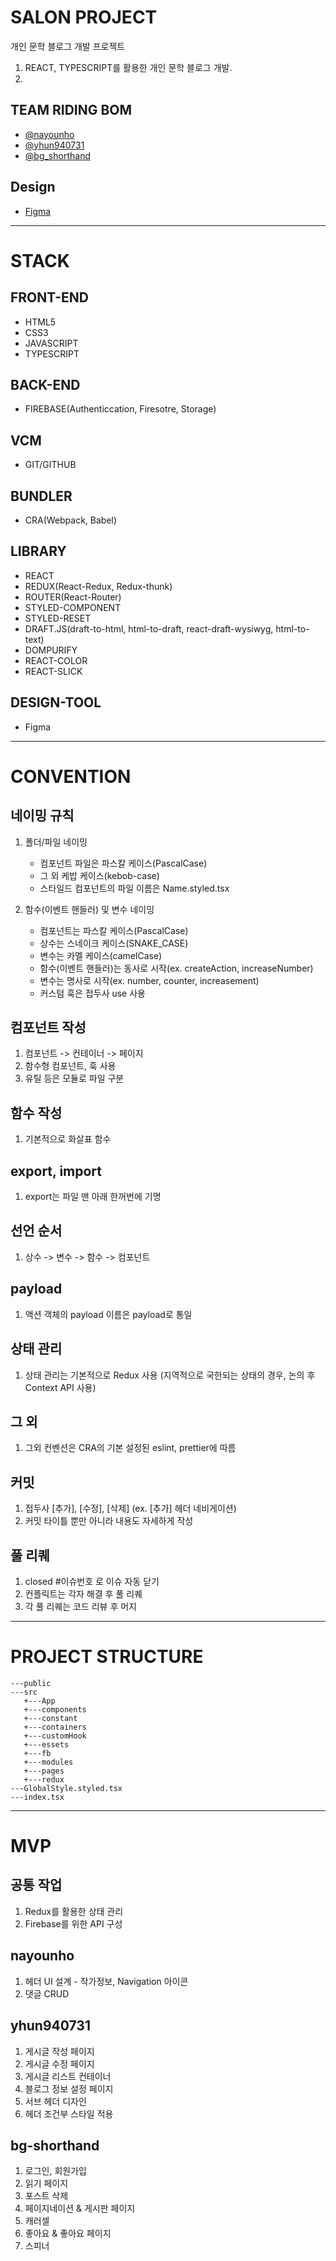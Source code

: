 # SALON PROJECT

개인 문학 블로그 개발 프로젝트

1. REACT, TYPESCRIPT를 활용한 개인 문학 블로그 개발.
2.

## TEAM RIDING BOM

- [@nayounho](https://github.com/nayounho)
- [@yhun940731](https://github.com/yhun940731)
- [@bg_shorthand](https://github.com/bg_shorthand)


## Design
- [Figma](https://www.figma.com/file/7EPhST0Bh7yQenQAg3QZe7/salon?node-id=6%3A314)
---

# STACK

## FRONT-END

- HTML5
- CSS3
- JAVASCRIPT
- TYPESCRIPT

## BACK-END

- FIREBASE(Authenticcation, Firesotre, Storage)

## VCM

- GIT/GITHUB

## BUNDLER

- CRA(Webpack, Babel)

## LIBRARY

- REACT
- REDUX(React-Redux, Redux-thunk)
- ROUTER(React-Router)
- STYLED-COMPONENT
- STYLED-RESET
- DRAFT.JS(draft-to-html, html-to-draft, react-draft-wysiwyg, html-to-text)
- DOMPURIFY
- REACT-COLOR
- REACT-SLICK

## DESIGN-TOOL

- Figma

---

# CONVENTION

## 네이밍 규칙

1. 폴더/파일 네이밍

   - 컴포넌트 파일은 파스칼 케이스(PascalCase)
   - 그 외 케밥 케이스(kebob-case)
   - 스타일드 컴포넌트의 파일 이름은 Name.styled.tsx

2. 함수(이벤트 핸들러) 및 변수 네이밍

   - 컴포넌트는 파스칼 케이스(PascalCase)
   - 상수는 스네이크 케이스(SNAKE_CASE)
   - 변수는 카멜 케이스(camelCase)
   - 함수(이벤트 핸들러)는 동사로 시작(ex. createAction, increaseNumber)
   - 변수는 명사로 시작(ex. number, counter, increasement)
   - 커스텀 훅은 접두사 use 사용

## 컴포넌트 작성

1. 컴포넌트 -> 컨테이너 -> 페이지
2. 함수형 컴포넌트, 훅 사용
3. 유틸 등은 모듈로 파일 구분

## 함수 작성

1. 기본적으로 화살표 함수

## export, import

1. export는 파일 맨 아래 한꺼번에 기명

## 선언 순서

1. 상수 -> 변수 -> 함수 -> 컴포넌트

## payload

1. 액션 객체의 payload 이름은 payload로 통일

## 상태 관리

1. 상태 관리는 기본적으로 Redux 사용 (지역적으로 국한되는 상태의 경우, 논의 후 Context API 사용)

## 그 외

1. 그외 컨벤션은 CRA의 기본 설정된 eslint, prettier에 따름

## 커밋

1. 접두사 [추가], [수정], [삭제] (ex. [추가] 헤더 네비게이션)
2. 커밋 타이틀 뿐만 아니라 내용도 자세하게 작성

## 풀 리퀘

1. closed #이슈번호 로 이슈 자동 닫기
2. 컨플릭트는 각자 해결 후 풀 리퀘
3. 각 풀 리퀘는 코드 리뷰 후 머지

---

# PROJECT STRUCTURE

```
---public
---src
   +---App
   +---components
   +---constant
   +---containers
   +---customHook
   +---essets
   +---fb
   +---modules
   +---pages
   +---redux
---GlobalStyle.styled.tsx
---index.tsx
```

---

# MVP

## 공통 작업

1. Redux를 활용한 상태 관리
2. Firebase를 위한 API 구성

## nayounho

1. 헤더 UI 설계 - 작가정보, Navigation 아이콘
2. 댓글 CRUD

## yhun940731

1. 게시글 작성 페이지
2. 게시글 수정 페이지
3. 게시글 리스트 컨테이너
4. 블로그 정보 설정 페이지
5. 서브 헤더 디자인
6. 헤더 조건부 스타일 적용

## bg-shorthand

1. 로그인, 회원가입
2. 읽기 페이지
3. 포스트 삭제
4. 페이지네이션 & 게시판 페이지
5. 캐러셀
6. 좋아요 & 좋아요 페이지
7. 스피너
